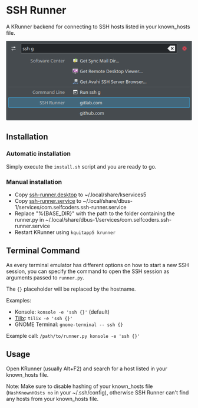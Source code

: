 # SSH Runner

A KRunner backend for connecting to SSH hosts listed in your known_hosts file.

![Screenshot](screenshot.png)

## Installation

### Automatic installation

Simply execute the `install.sh` script and you are ready to go.

### Manual installation

* Copy [ssh-runner.desktop](ssh-runner.desktop) to ~/.local/share/kservices5
* Copy [ssh-runner.service](ssh-runner.service) to ~/.local/share/dbus-1/services/com.selfcoders.ssh-runner.service
* Replace "%{BASE_DIR}" with the path to the folder containing the runner.py in ~/.local/share/dbus-1/services/com.selfcoders.ssh-runner.service
* Restart KRunner using `kquitapp5 krunner`

## Terminal Command

As every terminal emulator has different options on how to start a new SSH session, you can specify the command to open the SSH session as arguments passed to `runner.py`.

The `{}` placeholder will be replaced by the hostname.

Examples:

* Konsole: `konsole -e 'ssh {}'` (default)
* [Tilix](https://gnunn1.github.io/tilix-web/): `tilix -e 'ssh {}'`
* GNOME Terminal: `gnome-terminal -- ssh {}`

Example call: `/path/to/runner.py konsole -e 'ssh {}'`

## Usage

Open KRunner (usually Alt+F2) and search for a host listed in your known_hosts file.

Note: Make sure to disable hashing of your known_hosts file (`HashKnownHOsts no` in your ~/.ssh/config), otherwise SSH Runner can't find any hosts from your known_hosts file.